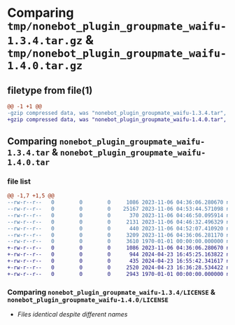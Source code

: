 # Comparing `tmp/nonebot_plugin_groupmate_waifu-1.3.4.tar.gz` & `tmp/nonebot_plugin_groupmate_waifu-1.4.0.tar.gz`

## filetype from file(1)

```diff
@@ -1 +1 @@
-gzip compressed data, was "nonebot_plugin_groupmate_waifu-1.3.4.tar", max compression
+gzip compressed data, was "nonebot_plugin_groupmate_waifu-1.4.0.tar", max compression
```

## Comparing `nonebot_plugin_groupmate_waifu-1.3.4.tar` & `nonebot_plugin_groupmate_waifu-1.4.0.tar`

### file list

```diff
@@ -1,7 +1,5 @@
--rw-r--r--   0        0        0     1086 2023-11-06 04:36:06.280670 nonebot_plugin_groupmate_waifu-1.3.4/LICENSE
--rw-r--r--   0        0        0    25167 2023-11-06 04:53:44.571098 nonebot_plugin_groupmate_waifu-1.3.4/nonebot_plugin_groupmate_waifu/__init__.py
--rw-r--r--   0        0        0      370 2023-11-06 04:46:50.095914 nonebot_plugin_groupmate_waifu-1.3.4/nonebot_plugin_groupmate_waifu/config.py
--rw-r--r--   0        0        0     2131 2023-11-06 04:46:32.496329 nonebot_plugin_groupmate_waifu-1.3.4/nonebot_plugin_groupmate_waifu/utils.py
--rw-r--r--   0        0        0      440 2023-11-06 04:52:07.410920 nonebot_plugin_groupmate_waifu-1.3.4/pyproject.toml
--rw-r--r--   0        0        0     3209 2023-11-06 04:36:06.281170 nonebot_plugin_groupmate_waifu-1.3.4/README.md
--rw-r--r--   0        0        0     3610 1970-01-01 00:00:00.000000 nonebot_plugin_groupmate_waifu-1.3.4/PKG-INFO
+-rw-r--r--   0        0        0     1086 2023-11-06 04:36:06.280670 nonebot_plugin_groupmate_waifu-1.4.0/LICENSE
+-rw-r--r--   0        0        0      944 2024-04-23 16:45:25.163822 nonebot_plugin_groupmate_waifu-1.4.0/nonebot_plugin_groupmate_waifu/__init__.py
+-rw-r--r--   0        0        0      435 2024-04-23 16:55:42.341617 nonebot_plugin_groupmate_waifu-1.4.0/pyproject.toml
+-rw-r--r--   0        0        0     2520 2024-04-23 16:36:28.534422 nonebot_plugin_groupmate_waifu-1.4.0/README.md
+-rw-r--r--   0        0        0     2943 1970-01-01 00:00:00.000000 nonebot_plugin_groupmate_waifu-1.4.0/PKG-INFO
```

### Comparing `nonebot_plugin_groupmate_waifu-1.3.4/LICENSE` & `nonebot_plugin_groupmate_waifu-1.4.0/LICENSE`

 * *Files identical despite different names*

